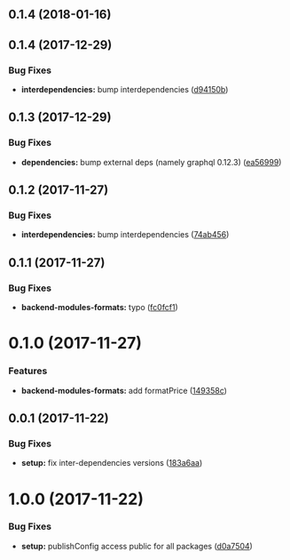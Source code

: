 <a name="0.1.4"></a>
## 0.1.4 (2018-01-16)



<a name="0.1.4"></a>
## 0.1.4 (2017-12-29)


### Bug Fixes

* **interdependencies:** bump interdependencies ([d94150b](https://github.com/orbiting/backend-modules/commit/d94150b))



<a name="0.1.3"></a>
## 0.1.3 (2017-12-29)


### Bug Fixes

* **dependencies:** bump external deps (namely graphql 0.12.3) ([ea56999](https://github.com/orbiting/backend-modules/commit/ea56999))



<a name="0.1.2"></a>
## 0.1.2 (2017-11-27)


### Bug Fixes

* **interdependencies:** bump interdependencies ([74ab456](https://github.com/orbiting/backend-modules/commit/74ab456))



<a name="0.1.1"></a>
## 0.1.1 (2017-11-27)


### Bug Fixes

* **backend-modules-formats:** typo ([fc0fcf1](https://github.com/orbiting/backend-modules/commit/fc0fcf1))



<a name="0.1.0"></a>
# 0.1.0 (2017-11-27)


### Features

* **backend-modules-formats:** add formatPrice ([149358c](https://github.com/orbiting/backend-modules/commit/149358c))



<a name="0.0.1"></a>
## 0.0.1 (2017-11-22)


### Bug Fixes

* **setup:** fix inter-dependencies versions ([183a6aa](https://github.com/orbiting/backend-modules/commit/183a6aa))



<a name="1.0.0"></a>
# 1.0.0 (2017-11-22)


### Bug Fixes

* **setup:** publishConfig access public for all packages ([d0a7504](https://github.com/orbiting/backend-modules/commit/d0a7504))



